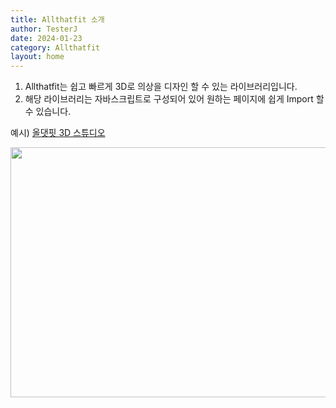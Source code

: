 ```yaml
---
title: Allthatfit 소개
author: TesterJ
date: 2024-01-23
category: Allthatfit
layout: home
---
```


1. Allthatfit는 쉽고 빠르게 3D로 의상을 디자인 할 수 있는 라이브러리입니다.
2. 해당 라이브러리는 자바스크립트로 구성되어 있어 원하는 페이지에 쉽게 Import 할 수 있습니다.

예시) [올댓핏 3D 스튜디오](https://allthatfit.com/Studio_Lst)

<img style="width:800px;height:400px;" src='/Qfit/assets/img/u1.png'>

[//]: # (<video src="/Studio3D/assets/video/viewer.mp4" controls autoplay width="800" ></video>)
